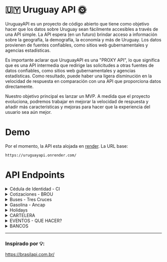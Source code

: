 # 🇺🇾 Uruguay API 🌞

UruguayAPI es un proyecto de código abierto que tiene como objetivo hacer que los datos sobre Uruguay sean fácilmente
accesibles a través de una API simple. La API espera (en un futuro) brindar acceso a información sobre la geografía, la
demografía, la economía y más de Uruguay. Los datos provienen de fuentes confiables, como sitios web gubernamentales y
agencias estadísticas.

Es importante aclarar que UruguayAPI es una "PROXY API", lo que significa que es una API intermedia que redirige las
solicitudes a otras fuentes de datos confiables, como sitios web gubernamentales y agencias estadísticas. Como
resultado, puede haber una ligera disminución en la velocidad de respuesta en comparación con una API que proporciona
datos directamente.

Nuestro objetivo principal es lanzar un MVP. A medida que el proyecto evoluciona, podremos trabajar en mejorar la
velocidad de respuesta y añadir más características y mejoras para hacer que la experiencia del usuario sea aún mejor.

# Demo

Por el momento, la API esta alojada en [render](https://render.com/). La URL base:

```
https://uruguayapi.onrender.com/
```

# API Endpoints

<details>
  <summary>Cédula de Identidad - CI</summary>

### GET /api/v1/ci/validate?ci=

Valida un número de CI.

**Parámetros**

- CI: El número de CI a validar. Se extrae los números de la cadena de caracteres y chequea el dígito verificador, por
  lo que estos formatos son validos - 1.111.111-1, 1_111_111_1, 1.111.111/1

**Respuesta**

- 200 OK: Devuelve True/False que indica si el número de CI es válido.

### GET /api/v1/ci/validate_digit?ci=

Valida el último dígito de un número de CI. Se extraen los primeros 7 números de la CI y devuevlve el digito
verificador

**Parámetros**

- CI: El número de CI para validar el último dígito.

**Respuesta**

- 200 OK: Devuelve el último digito verificador para la CI proporcionada.
- 422 Unprocessable Entities: Si se requiere el número de CI.

### GET /api/v1/ci/random

Devuelve un número de CI válido aleatorio.

**Respuesta**

- 200 OK: Devuelve un número de CI válido aleatorio.
</details>
<details>
  <summary>Cotizaciones - BROU</summary>

### GET /api/v1/rates/index

Devuelve las tasas de cambio actuales para varias monedas en el Banco de la República Oriental del Uruguay (BROU).

</details>
<details>
  <summary>Buses - Tres Cruces</summary>

### GET /api/v1/buses/options

Devuelve opciones de búsqueda para las rutas de autobuses.

**Respuesta**

- 200 OK: Devuelve un objeto JSON que contiene las opciones de búsqueda. Las opciones son:
- origins_and_destinations: un array que contiene todos los orígenes y destinos disponibles.
- companies: un array que contiene todas las empresas de autobuses disponibles.
- days: un array que contiene todos los días disponibles.
- shifts: un array que contiene todos los turnos disponibles.

### GET /api/v1/buses/schedules?origin=&destination=

Devuelve los horarios de autobuses para una ruta específica.

**Parámetros**

- origin (requerido): el origen de la ruta. Debe ser una cadena que representa la ubicación.
- destination (requerido): el destino de la ruta. Debe ser una cadena que representa la ubicación.
- company_id (opcional): el ID de la empresa de autobuses. Debe ser un entero.
- day (opcional): el día de la semana. Debe ser una cadena que representa el día de la semana.
- shift (opcional): el turno de los horarios. Debe ser una cadena que representa el turno.
- pag (opcional): el número de página para los resultados de búsqueda. Debe ser un entero.

**Respuesta**

- 200 OK: Devuelve un objeto JSON que contiene los horarios de autobuses para la ruta especificada. Los horarios son
  un
  array de objetos, cada uno de los cuales representa un horario de autobús.
  Los objetos tienen las siguientes claves:

- departure_time: la hora de salida del autobús.
- frequency: la frecuencia de los autobuses en minutos.
- route: la ruta del autobús.
- time: el tiempo de viaje en horas y minutos.
- distance: la distancia del viaje en kilómetros.
- company: la empresa de autobuses.

También incluye un objeto JSON de paginación que contiene las siguientes claves:

- max: el número máximo de páginas para los resultados de búsqueda.
- current: el número de página actual para los resultados de búsqueda.
- query_param: el parámetro de consulta utilizado para la paginación.
- showing_all: un indicador booleano que indica si se han mostrado todos los resultados de búsqueda.

- 422 Unprocessable Entity: Si no se proporcionan los parámetros origin y destination.

### GET /api/v1/buses/all_schedules

Obtiene una lista de todos los horarios de autobuses disponibles entre dos ubicaciones.

**Parámetros**

- origin: Ubicación de origen del viaje (requerido).
- destination: Ubicación de destino del viaje (requerido).
- company_id: ID de la compañía de autobuses (opcional).
- day: Día de la semana del viaje (opcional).
- shift: Turno del viaje (opcional).
- pag: Número de página de los resultados (opcional).

**Respuesta**

- 200 OK: Devuelve una lista de objetos de horarios de autobuses que coinciden con los parámetros proporcionados. Cada
  objeto contiene la hora de salida, frecuencia, ruta, duración, distancia y compañía de autobuses.
- 400 Bad Request: Si no se proporciona una ubicación de origen o de destino.
- 422 Unprocessable Entity: Si el número de página de resultados es inválido.
</details>
<details>
  <summary>Gasolina - Ancap</summary>

### GET /api/v1/gasoline

Obtiene una lista de precios de combustibles de Uruguay (Ancap)

**Parámetros**

Este endpoint no requiere parámetros.

**Respuesta**

- 200 OK: Devuelve un objeto JSON que contiene los precios de los siguientes combustibles de Ancap: Super 95 Premium
  97
  Gasoil 10-S Gasoil 50-S.
  Cada combustible se presenta como una clave en el objeto JSON y tiene los siguientes valores:

- max_price: El precio máximo del combustible.
- ancap_price: El precio del combustible en las estaciones de servicio de Ancap.
- currency: La moneda en la que se expresan los precios (en este caso, siempre será "UYU").

- 500 Internal Server Error: Si ocurre algún error en el servidor al obtener los precios de combustibles.

### GET /api/v1/gasoline/:name

Obtiene los precios de un combustible específico de Uruguay (Ancap).

**Parámetros**

- name: El nombre del combustible que se desea obtener. Debe ser una de las siguientes opciones: "Super 95",
  "Premium
  97", "Gasoil 10-S" o "Gasoil 50-S".

**Respuesta**

- 200 OK: Devuelve un objeto JSON que contiene los precios del combustible solicitado. El objeto JSON tiene los
  siguientes valores:

- max_price: El precio máximo del combustible.
- ancap_price: El precio del combustible en las estaciones de servicio de Ancap.
- currency: La moneda en la que se expresan los precios (en este caso, siempre será "UYU").

- 404 Not Found: Si el combustible solicitado no existe en la lista de combustibles de Ancap.

- 500 Internal Server Error: Si ocurre algún error en el servidor al obtener los precios de combustibles.
</details>

<details>
  <summary>Holidays</summary>

### GET /api/v1/holidays

Obtiene una lista de todas las festividades y días feriados en Uruguay para un año determinado.

**Parámetros**

- year (obligatorio): El año para el cual se desean obtener las festividades. Debe ser un número entero de cuatro
  dígitos.

**Respuesta**

- 200 OK: Devuelve un objeto JSON que contiene información sobre cada festividad, incluyendo el mes y día en que se
  celebra, el día de la semana, el nombre de la festividad y el tipo (oficial o no oficial).

- 400 Bad Request: Si se proporciona un año inválido o no se proporciona ningún año.

### GET /api/v1/holidays/official

Obtiene una lista de todas las festividades y días feriados oficiales en Uruguay para un año determinado.

**Parámetros**

- year (obligatorio): El año para el cual se desean obtener las festividades. Debe ser un número entero de cuatro
  dígitos.

**Respuesta**

- 200 OK: Devuelve un objeto JSON que contiene información sobre cada festividad oficial, incluyendo el mes y día en
  que
  se celebra, el día de la semana, el nombre de la festividad y el tipo (oficial).

- 400 Bad Request: Si se proporciona un año inválido o no se proporciona ningún año.

### GET /api/v1/holidays/official_and_non_working

Obtiene una lista de todas las festividades y días feriados oficiales y no laborables en Uruguay para un año
determinado.

**Parámetros**

- year (obligatorio): El año para el cual se desean obtener las festividades. Debe ser un número entero de cuatro
  dígitos.

**Respuesta**

- 200 OK: Devuelve un objeto JSON que contiene información sobre cada festividad oficial y no laborable, incluyendo
  el
  mes y día en que se celebra, el día de la semana, el nombre de la festividad y el tipo (oficial o no oficial).

- 400 Bad Request: Si se proporciona un año inválido o no se proporciona ningún año.

### GET /api/v1/holidays/holidays_and_observances

Obtiene una lista de todas las festividades y observancias en Uruguay para un año determinado.

**Parámetros**

- year (obligatorio): El año para el cual se desean obtener las festividades. Debe ser un número entero de cuatro
  dígitos.

**Respuesta**

- 200 OK: Devuelve un objeto JSON que contiene información sobre cada festividad y observancia, incluyendo el mes y
  día
  en que se celebra, el día de la semana, el nombre de la festividad y el tipo (oficial o no oficial).

- 400 Bad Request: Si se proporciona un año inválido o no se proporciona ningún año.

### GET /api/v1/holidays/holidays_and_observances_including_locals

Obtiene una lista de todas las festividades, observancias y festivales locales en Uruguay para un año determinado.

**Parámetros**

- year (obligatorio): El año para el cual se desean obtener las festividades. Debe ser un número entero de cuatro
  dígitos.

**Respuesta**

- 200 OK: Devuelve un objeto JSON que contiene información sobre cada festividad, observancia y festival local, incl
</details>
<details>
  <summary>CARTELERA</summary>

### GET /api/v1/billboard/index

Obtiene una lista de eventos en diferentes categorías de "Cartelera".

**Respuesta**

- 200 OK: Devuelve un objeto JSON que contiene una lista de items para cada una de las siguientes categorías:
  "arte,"
  "cable," "cine," "musica," "teatro," y "videos." Cada categoría contiene un array de objetos JSON, donde cada objeto
  representa un evento.

- 500 Internal Server Error: Si ocurre algún error en el servidor al obtener la lista de items.

### GET /api/v1/billboard/:event_type

Obtiene una lista de items para una categoría específica.

**Parámetros**

- event_type: El tipo de evento que se desea obtener. Debe ser una de las siguientes opciones: "art," "cable,"
  "movies," "music," "theater," o "videos".

**Respuesta**

- 200 OK: Devuelve un objeto JSON que contiene una lista de items para la categoría especificada. Cada item es un
  objeto JSON que representa a un evento.

- 404 Not Found: Si el tipo de evento solicitado no existe en la lista de categorías.

- 500 Internal Server Error: Si ocurre algún error en el servidor al obtener la lista de items.
</details>

<details>
  <summary>EVENTOS - QUE HACER?</summary>

### GET /api/v1/events/:event

Obtiene información sobre los eventos disponibles para la organización enviada

**Parámetros**

- event: De momento, puede ser "antel_arena" o "meetups"

**Respuesta**

- 200 OK: Devuelve un objeto JSON que contiene una lista de items. Cada item es un objeto JSON que representa a un
  evento.

- 404 Not Found: Si el tipo de evento solicitado no existe.

- 500 Internal Server Error: Si ocurre algún error en el servidor al obtener la lista de items.
</details>
<details>
  <summary>BANCOS</summary>

### GET /api/v1/banks/:bank_benefits

Obtiene los beneficios existenes para el tipo de banco

**Parámetros**

- bank_benefits: De momento, puede ser "santander_benefits. "brou_benefits" o "scotiabank_benefits"

**Respuesta**

- 200 OK: Devuelve un objeto JSON que contiene una lista de items

- 500 Internal Server Error: Si ocurre algún error en el servidor al obtener la lista de items.
</details>

---

### Inspirado por 💡:

https://brasilapi.com.br/
